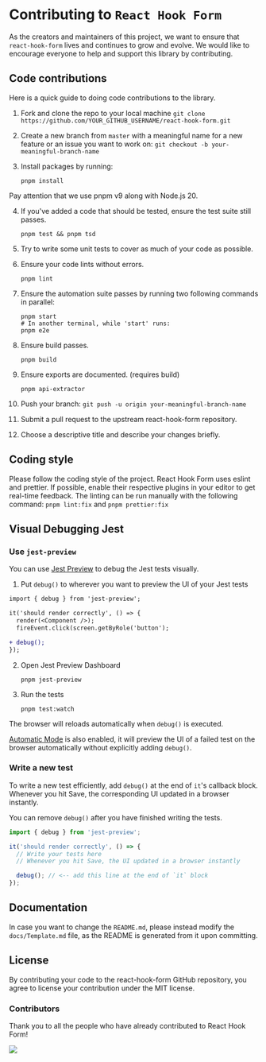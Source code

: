 # Contributing to `React Hook Form`

As the creators and maintainers of this project, we want to ensure that `react-hook-form` lives and continues to grow and evolve. We would like to encourage everyone to help and support this library by contributing.

## Code contributions

Here is a quick guide to doing code contributions to the library.

1. Fork and clone the repo to your local machine `git clone https://github.com/YOUR_GITHUB_USERNAME/react-hook-form.git`

2. Create a new branch from `master` with a meaningful name for a new feature or an issue you want to work on: `git checkout -b your-meaningful-branch-name`

3. Install packages by running:

   ```shellscript
   pnpm install
   ```

Pay attention that we use pnpm v9 along with Node.js 20.

4. If you've added a code that should be tested, ensure the test suite still passes.

   ```shellscript
   pnpm test && pnpm tsd
   ```

5. Try to write some unit tests to cover as much of your code as possible.

6. Ensure your code lints without errors.

   ```shellscript
   pnpm lint
   ```

7. Ensure the automation suite passes by running two following commands in parallel:

   ```shellscript
   pnpm start
   # In another terminal, while 'start' runs:
   pnpm e2e
   ```

8. Ensure build passes.

   ```shellscript
   pnpm build
   ```

9. Ensure exports are documented. (requires build)

   ```shellscript
   pnpm api-extractor
   ```

10. Push your branch: `git push -u origin your-meaningful-branch-name`

11. Submit a pull request to the upstream react-hook-form repository.

12. Choose a descriptive title and describe your changes briefly.

## Coding style

Please follow the coding style of the project. React Hook Form uses eslint and prettier. If possible, enable their respective plugins in your editor to get real-time feedback. The linting can be run manually with the following command: `pnpm lint:fix` and `pnpm prettier:fix`

## Visual Debugging Jest

### Use `jest-preview`

You can use [Jest Preview](https://www.jest-preview.com) to debug the Jest tests visually.

1. Put `debug()` to wherever you want to preview the UI of your Jest tests

```diff
import { debug } from 'jest-preview';

it('should render correctly', () => {
  render(<Component />);
  fireEvent.click(screen.getByRole('button');

+ debug();
});
```

2. Open Jest Preview Dashboard

   ```shellscript
   pnpm jest-preview
   ```

3. Run the tests

   ```shellscript
   pnpm test:watch
   ```

The browser will reloads automatically when `debug()` is executed.

[Automatic Mode](https://www.jest-preview.com/blog/automatic-mode/) is also enabled, it will preview the UI of a failed test on the browser automatically without explicitly adding `debug()`.

### Write a new test

To write a new test efficiently, add `debug()` at the end of `it`'s callback block. Whenever you hit Save, the corresponding UI updated in a browser instantly.

You can remove `debug()` after you have finished writing the tests.

```js
import { debug } from 'jest-preview';

it('should render correctly', () => {
  // Write your tests here
  // Whenever you hit Save, the UI updated in a browser instantly

  debug(); // <-- add this line at the end of `it` block
});
```

## Documentation

In case you want to change the `README.md`, please instead modify the `docs/Template.md` file, as the README is generated from it upon committing.

## License

By contributing your code to the react-hook-form GitHub repository, you agree to license your contribution under the MIT license.

### Contributors

Thank you to all the people who have already contributed to React Hook Form!

<img src="https://opencollective.com/react-hook-form/contributors.svg?width=950" />
